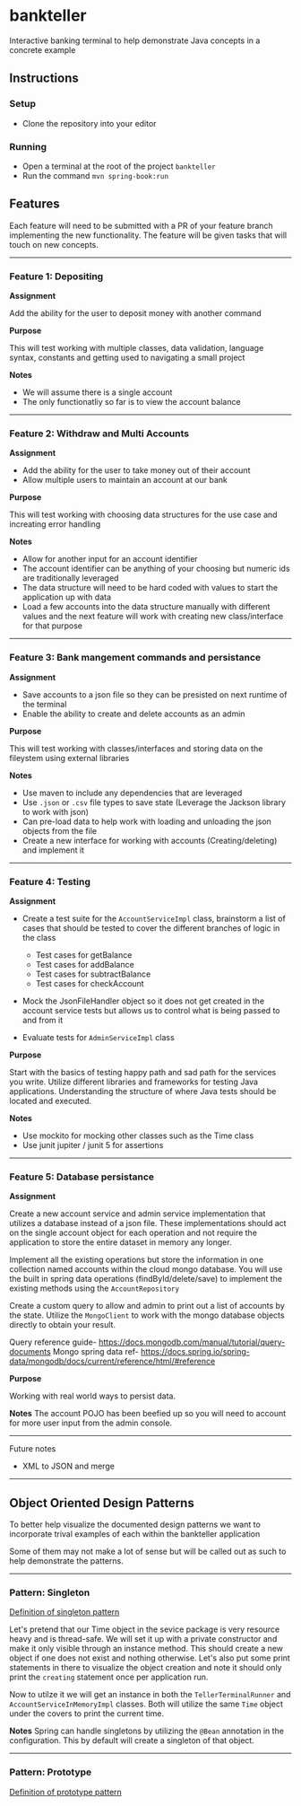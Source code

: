 # bankteller
Interactive banking terminal to help demonstrate Java concepts in a concrete example

## Instructions
### Setup
- Clone the repository into your editor

### Running
- Open a terminal at the root of the project `bankteller`
- Run the command `mvn spring-book:run`

## Features
Each feature will need to be submitted with a PR of your feature branch implementing the new functionality.  The feature will be given tasks that will touch on new concepts.

---
### Feature 1: Depositing
**Assignment**

Add the ability for the user to deposit money with another command

**Purpose**

This will test working with multiple classes, data validation, language syntax, constants and getting used to navigating a small project

**Notes**

- We will assume there is a single account
- The only functionatliy so far is to view the account balance

---
### Feature 2: Withdraw and Multi Accounts
**Assignment**

- Add the ability for the user to take money out of their account
- Allow multiple users to maintain an account at our bank

**Purpose**

This will test working with choosing data structures for the use case and increating error handling

**Notes**

- Allow for another input for an account identifier
- The account identifier can be anything of your choosing but numeric ids are traditionally leveraged
- The data structure will need to be hard coded with values to start the application up with data
- Load a few accounts into the data structure manually with different values and the next feature will work with creating new class/interface for that purpose

---
### Feature 3: Bank mangement commands and persistance
**Assignment**

- Save accounts to a json file so they can be presisted on next runtime of the terminal
- Enable the ability to create and delete accounts as an admin

**Purpose**

This will test working with classes/interfaces and storing data on the fileystem using external libraries

**Notes**
- Use maven to include any dependencies that are leveraged
- Use `.json` or `.csv` file types to save state (Leverage the Jackson library to work with json)
- Can pre-load data to help work with loading and unloading the json objects from the file
- Create a new interface for working with accounts (Creating/deleting) and implement it 

---
### Feature 4: Testing
**Assignment**

- Create a test suite for the `AccountServiceImpl` class, brainstorm a list of cases that should be tested to cover the different branches of logic in the class
  - Test cases for getBalance
  - Test cases for addBalance
  - Test cases for subtractBalance
  - Test cases for checkAccount
- Mock the JsonFileHandler object so it does not get created in the account service tests but allows us to control what is being passed to and from it

- Evaluate tests for `AdminServiceImpl` class

**Purpose**

Start with the basics of testing happy path and sad path for the services you write.  Utilize different libraries and frameworks for testing Java applications.  Understanding the structure of where Java tests should be located and executed.

**Notes**
- Use mockito for mocking other classes such as the Time class
- Use junit jupiter / junit 5 for assertions

---
### Feature 5: Database persistance
**Assignment**

Create a new account service and admin service implementation that utilizes a database instead of a json file.  These implementations should act on the single account object for each operation and not require the application to store the entire dataset in memory any longer.

Implement all the existing operations but store the information in one collection named accounts within the cloud mongo database.  You will use the built in spring data operations (findById/delete/save) to implement the existing methods using the `AccountRepository`

Create a custom query to allow and admin to print out a list of accounts by the state.  Utilize the `MongoClient` to work with the mongo database objects directly to obtain your result.

Query reference guide- https://docs.mongodb.com/manual/tutorial/query-documents
Mongo spring data ref- https://docs.spring.io/spring-data/mongodb/docs/current/reference/html/#reference

**Purpose**

Working with real world ways to persist data.

**Notes**
The account POJO has been beefied up so you will need to account for more user input from the admin console.

---

Future notes
- XML to JSON and merge

---
## Object Oriented Design Patterns
To better help visualize the documented design patterns we want to incorporate trival examples of each within the bankteller application

Some of them may not make a lot of sense but will be called out as such to help demonstrate the patterns.

---
### Pattern: Singleton
[Definition of singleton pattern](https://www.oodesign.com/singleton-pattern.html)

Let's pretend that our Time object in the sevice package is very resource heavy and is thread-safe.  We will set it up with a private constructor and make it only visible through an instance method.  This should create a new object if one does not exist and nothing otherwise.  Let's also put some print statements in there to visualize the object creation and note it should only print the `creating` statement once per application run.

Now to utilze it we will get an instance in both the `TellerTerminalRunner` and `AccountServiceInMemoryImpl` classes.  Both will utilize the same `Time` object under the covers to print the current time.

**Notes**
Spring can handle singletons by utilizing the `@Bean` annotation in the configuration.  This by default will create a singleton of that object.


---
### Pattern: Prototype
[Definition of prototype pattern](https://www.oodesign.com/prototype-pattern.html)
